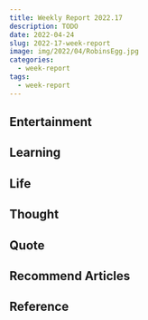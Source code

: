 ```yaml
---
title: Weekly Report 2022.17
description: TODO
date: 2022-04-24
slug: 2022-17-week-report
image: img/2022/04/RobinsEgg.jpg
categories:
  - week-report
tags:
  - week-report
---
```


## Entertainment

## Learning

## Life

## Thought

## Quote

## Recommend Articles

## Reference
